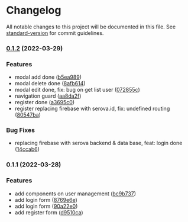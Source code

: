 # Changelog

All notable changes to this project will be documented in this file. See [standard-version](https://github.com/conventional-changelog/standard-version) for commit guidelines.

### [0.1.2](https://github.com/My-Own-Personal-Test/JoinanTest/compare/v0.1.1...v0.1.2) (2022-03-29)


### Features

* modal add done ([b5ea989](https://github.com/My-Own-Personal-Test/JoinanTest/commit/b5ea989d8db86b43246f6d26699f97c67e773294))
* modal delete done ([8afb614](https://github.com/My-Own-Personal-Test/JoinanTest/commit/8afb6140de38e74492cc9294f1f57fc5cc565061))
* modal edit done, fix: bug on get list user ([072855c](https://github.com/My-Own-Personal-Test/JoinanTest/commit/072855c2b434895273a000a5939d5d83848dd423))
* navigation guard ([aa8da2f](https://github.com/My-Own-Personal-Test/JoinanTest/commit/aa8da2ff019e310700084ed6885c51952d3fe197))
* register done ([a3695c0](https://github.com/My-Own-Personal-Test/JoinanTest/commit/a3695c07c2eb9836f7898562285543e9406de32c))
* register replacing firebase with serova.id, fix: undefined routing ([80547ba](https://github.com/My-Own-Personal-Test/JoinanTest/commit/80547ba5c6223ce5df8147ee6063dddd897a9f36))


### Bug Fixes

* replacing firebase with serova backend & data base, feat: login done ([14ccab6](https://github.com/My-Own-Personal-Test/JoinanTest/commit/14ccab686e5b7a162d0b704db88f360c24dbf091))

### 0.1.1 (2022-03-28)


### Features

* add components on user management ([bc9b737](https://github.com/My-Own-Personal-Test/JoinanTest/commit/bc9b73771c65caa6985399a6e13931744e9a4f16))
* add login form ([8769e6e](https://github.com/My-Own-Personal-Test/JoinanTest/commit/8769e6ebd11f6ac232ba858f170d0f9443c052a5))
* add login form ([90a22e0](https://github.com/My-Own-Personal-Test/JoinanTest/commit/90a22e0ed608f17472a85e8ae9a4c0439fbad71b))
* add register form ([d9510ca](https://github.com/My-Own-Personal-Test/JoinanTest/commit/d9510cab8ebf2efdeeb1720937abf4bde995e5b9))
